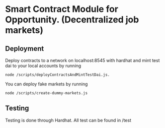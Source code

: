 # Smart Contract Module for Opportunity.  (Decentralized job markets)


## Deployment ##
Deploy contracts to a network on localhost:8545 with hardhat and mint test dai to your local accounts by running

```shell
node /scripts/deployContractsAndMintTestDai.js.
```

You can deploy fake markets by running
```shell
node /scripts/create-dummy-markets.js
```

## Testing ##
Testing is done through Hardhat.  All test can be found in /test

